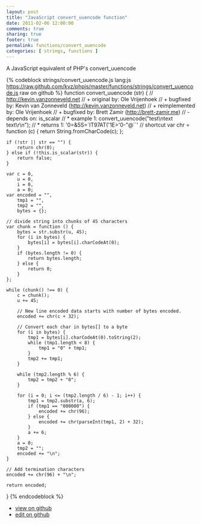 ```yaml
---
layout: post
title: "JavaScript convert_uuencode function"
date: 2011-02-06 12:00:00
comments: true
sharing: true
footer: true
permalink: functions/convert_uuencode
categories: [ strings, functions ]
---
```

A JavaScript equivalent of PHP's convert_uuencode
<!-- more -->
{% codeblock strings/convert_uuencode.js lang:js https://raw.github.com/kvz/phpjs/master/functions/strings/convert_uuencode.js raw on github %}
function convert_uuencode (str) {
    // http://kevin.vanzonneveld.net
    // +   original by: Ole Vrijenhoek
    // +   bugfixed by: Kevin van Zonneveld (http://kevin.vanzonneveld.net)
    // +   reimplemented by: Ole Vrijenhoek
    // +   bugfixed by: Brett Zamir (http://brett-zamir.me)
    // -    depends on: is_scalar
    // *     example 1: convert_uuencode("test\ntext text\r\n");
    // *     returns 1: '0=&5S=`IT97AT('1E>'0-"@``'
    // shortcut
    var chr = function (c) {
        return String.fromCharCode(c);
    };

    if (!str || str == "") {
        return chr(0);
    } else if (!this.is_scalar(str)) {
        return false;
    }

    var c = 0,
        u = 0,
        i = 0,
        a = 0;
    var encoded = "",
        tmp1 = "",
        tmp2 = "",
        bytes = {};

    // divide string into chunks of 45 characters
    var chunk = function () {
        bytes = str.substr(u, 45);
        for (i in bytes) {
            bytes[i] = bytes[i].charCodeAt(0);
        }
        if (bytes.length != 0) {
            return bytes.length;
        } else {
            return 0;
        }
    };

    while (chunk() !== 0) {
        c = chunk();
        u += 45;

        // New line encoded data starts with number of bytes encoded.
        encoded += chr(c + 32);

        // Convert each char in bytes[] to a byte
        for (i in bytes) {
            tmp1 = bytes[i].charCodeAt(0).toString(2);
            while (tmp1.length < 8) {
                tmp1 = "0" + tmp1;
            }
            tmp2 += tmp1;
        }

        while (tmp2.length % 6) {
            tmp2 = tmp2 + "0";
        }

        for (i = 0; i <= (tmp2.length / 6) - 1; i++) {
            tmp1 = tmp2.substr(a, 6);
            if (tmp1 == "000000") {
                encoded += chr(96);
            } else {
                encoded += chr(parseInt(tmp1, 2) + 32);
            }
            a += 6;
        }
        a = 0;
        tmp2 = "";
        encoded += "\n";
    }

    // Add termination characters
    encoded += chr(96) + "\n";

    return encoded;
}
{% endcodeblock %}
<ul>
 <li><a href="https://github.com/kvz/phpjs/blob/master/functions/strings/convert_uuencode.js">view on github</a></li>
 <li><a href="https://github.com/kvz/phpjs/edit/master/functions/strings/convert_uuencode.js">edit on github</a></li>
</ul>
